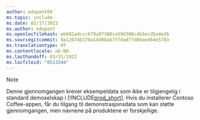 ```yaml
---
author: edupont04
ms.topic: include
ms.date: 02/17/2022
ms.author: edupont
ms.openlocfilehash: eb682adccc679a97380ca59d380cdb5ecd5e4edb
ms.sourcegitcommit: 8a12074b170a14d98ab7ffdad77d66aed64e5783
ms.translationtype: HT
ms.contentlocale: nb-NO
ms.lasthandoff: 03/31/2022
ms.locfileid: "8513344"
---
```

> [!NOTE]
> Denne gjennomgangen krever eksempeldata som ikke er tilgjengelig i standard demoselskap i [!INCLUDE[prod_short](prod_short.md)]. Hvis du installerer Contoso Coffee-appen, får du tilgang til demonstrasjonsdata som kan støtte gjennomgangen, men navnene på produktene er forskjellige.<!--For more information, see [To create a company with complete sample data in a sandbox](../admin-sandbox-environments.md#to-create-a-company-with-complete-sample-data-in-a-sandbox).  
 -->
